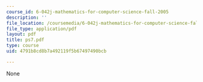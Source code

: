 ```yaml
---
course_id: 6-042j-mathematics-for-computer-science-fall-2005
description: ''
file_location: /coursemedia/6-042j-mathematics-for-computer-science-fall-2005/4791b8cd8b7a492119f5b67497490bcb_ps7.pdf
file_type: application/pdf
layout: pdf
title: ps7.pdf
type: course
uid: 4791b8cd8b7a492119f5b67497490bcb

---
```

None